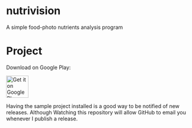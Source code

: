 # nutrivision
A simple food-photo nutrients analysis program


# Project

Download on Google Play:

<a href="https://play.google.com/store/apps/details?id=edu.ucuccs.nutrivision" target="_blank">
  <img alt="Get it on Google Play"
       src="https://play.google.com/intl/en_us/badges/images/generic/en-play-badge.png" height="60"/>
</a>

Having the sample project installed is a good way to be notified of new releases. Although Watching this 
repository will allow GitHub to email you whenever I publish a release.
